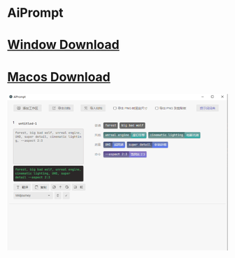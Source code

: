 # AiPrompt

# [Window Download](https://wwus.lanzouk.com/ii6Iw10w256h)

# [Macos Download](https://wwus.lanzouk.com/iAJKz0zra9sf)

### 
<img src="./win.png" />

